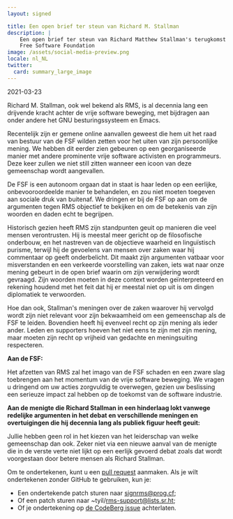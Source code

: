 ```yaml
---
layout: signed

title: Een open brief ter steun van Richard M. Stallman
description: |
    Een open brief ter steun van Richard Matthew Stallman's terugkomst in de
    Free Software Foundation
image: /assets/social-media-preview.png
locale: nl_NL
twitter:
  card: summary_large_image
---
```


2021-03-23

Richard M. Stallman, ook wel bekend als RMS, is al decennia lang een drijvende
kracht achter de vrije software beweging, met bijdragen aan onder andere het
GNU besturingssysteem en Emacs.

Recentelijk zijn er gemene online aanvallen geweest die hem uit het raad van
bestuur van de FSF wilden zetten voor het uiten van zijn persoonlijke mening.
We hebben dit eerder zien gebeuren op een georganiseerde manier met andere
prominente vrije software activisten en programmeurs. Deze keer zullen we niet
still zitten wanneer een icoon van deze gemeenschap wordt aangevallen.

De FSF is een autonoom orgaan dat in staat is haar leden op een eerlijke,
onbevooroordeelde manier te behandelen, en zou niet moeten toegeven aan sociale
druk van buitenaf. We dringen er bij de FSF op aan om de argumenten tegen RMS
objectief te bekijken en om de betekenis van zijn woorden en daden echt te
begrijpen.

Historisch gezien heeft RMS zijn standpunten geuit op manieren die veel mensen
verontrusten. Hij is meestal meer gericht op de filosofische onderbouw, en het
nastreven van de objectieve waarheid en linguïstisch purisme, terwijl hij de
gevoelens van mensen over zaken waar hij commentaar op geeft onderbelicht. Dit
maakt zijn argumenten vatbaar voor misverstanden en een verkeerde voorstelling
van zaken, iets wat naar onze mening gebeurt in de open brief waarin om zijn
verwijdering wordt gevraagd. Zijn woorden moeten in deze context worden
geïnterpreteerd en rekening houdend met het feit dat hij er meestal niet op uit
is om dingen diplomatiek te verwoorden.

Hoe dan ook, Stallman's meningen over de zaken waarover hij vervolgd wordt zijn
niet relevant voor zijn bekwaamheid om een gemeenschap als de FSF te leiden.
Bovendien heeft hij evenveel recht op zijn mening als ieder ander. Leden en
supporters hoeven het niet eens te zijn met zijn mening, maar moeten zijn recht
op vrijheid van gedachte en meningsuiting respecteren.

**Aan de FSF:**

Het afzetten van RMS zal het imago van de FSF schaden en een zware slag
toebrengen aan het momentum van de vrije software beweging. We vragen u
dringend om uw acties zorgvuldig te overwegen, gezien uw beslissing
een serieuze impact zal hebben op de toekomst van de software industrie.

**Aan de menigte die Richard Stallman in een hinderlaag lokt vanwege redelijke
argumenten in het debat en verschillende meningen en overtuigingen die hij
decennia lang als publiek figuur heeft geuit:**

Jullie hebben geen rol in het kiezen van het leiderschap van welke gemeenschap
dan ook. Zeker niet via een nieuwe aanval van de menigte die in de verste verte
niet lijkt op een eerlijk gevoerd debat zoals dat wordt voorgestaan door betere
mensen als Richard Stallman.

Om te ondertekenen, kunt u een [pull
request](https://github.com/rms-support-letter/rms-support-letter.github.io/pulls)
aanmaken. Als je wilt ondertekenen zonder GitHub te gebruiken, kun je:

- Een ondertekende patch sturen naar signrms@prog.cf;
- Of een patch sturen naar ~tyil/rms-support@lists.sr.ht;
- Of je ondertekening op [de CodeBerg issue](https://codeberg.org/rms-support-letter/rms-support-letter/issues/1) achterlaten.
